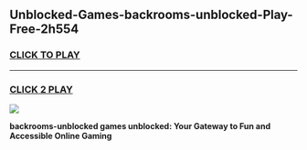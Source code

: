 
## Unblocked-Games-backrooms-unblocked-Play-Free-2h554
<h3>
<a href="https://premium76.site?title=backrooms-unblocked&ref=22A">CLICK TO PLAY</a></h3>
<hr>

<h3>
<a href="https://premium76.site?title=backrooms-unblocked&ref=22A">CLICK 2 PLAY</a>
  
</h3>

<a href="https://premium76.site?title=backrooms-unblocked&ref=22A"><img src="https://clearcache.store/games.png"></a>


**backrooms-unblocked games unblocked: Your Gateway to Fun and Accessible Online Gaming**
